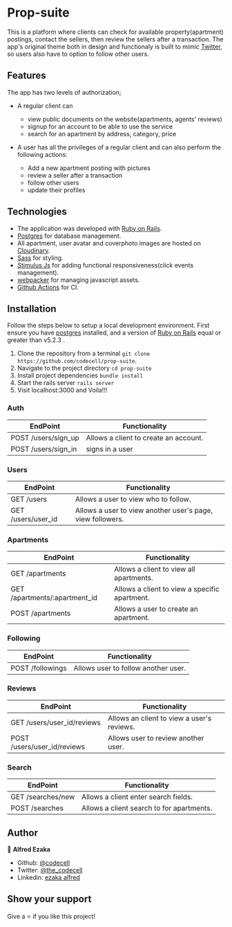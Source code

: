 # Prop-suite
This is a platform where clients can check for available property(apartment) postings, contact the sellers, then review the sellers after a transaction. The app's original theme both in design and functionaly is built to mimic [Twitter](https://www.twitter.com), so users also have to option to follow other users.

## Features

The app has two levels of authorization;
- A regular client can
    - view public documents on the website(apartments, agents' reviews)
    - signup for an account to be able to use the service
    - search for an apartment by address, category, price

- A user has all the privileges of a regular client and can also perform the following actions:
    - Add a new apartment posting with pictures
    - review a seller after a transaction
    - follow other users
    - update their profiles 

## Technologies
- The application was developed with [Ruby on Rails](https://rubyonrails.org/).
- [Postgres](https://www.postgresql.org/) for database management.
- All apartment, user avatar and coverphoto images are hosted on [Cloudinary](https://cloudinary.com/).
- [Sass](https://sass-lang.com/) for styling.
- [Stimulus Js](https://stimulusjs.org/) for adding functional responsiveness(click events management).
- [webpacker](https://github.com/rails/webpacker) for managing javascript assets.
- [Github Actions](https://github.com/features/actions) for CI.

## Installation
Follow the steps below to setup a local development environment. First ensure you have [postgres](https://www.postgresql.org/) installed, and a version of [Ruby on Rails](https://rubyonrails.org/) equal or greater than v5.2.3 .

1. Clone the repository from a terminal `git clone https://github.com/codecell/prop-suite`.
2. Navigate to the project directory `cd prop-suite`
3. Install project dependencies `bundle install`
4. Start the rails server `rails server`
5. Visit localhost:3000 and Voila!!!

### Auth
EndPoint                      |   Functionality
------------------------------|------------------------
POST /users/sign_up           |   Allows a client to create an account.
POST /users/sign_in           |   signs in a user

### Users
EndPoint                      |   Functionality
------------------------------|------------------------
GET  /users                   |   Allows a user to view who to follow.
GET  /users/user_id           |   Allows a user to view another user's page, view followers.

### Apartments
EndPoint                             |   Functionality
-------------------------------------|------------------------
GET /apartments                      |   Allows a client to view all apartments.
GET /apartments/:apartment_id        |   Allows a client to view a specific apartment.
POST /apartments                     |   Allows a user to create an apartment.

### Following
EndPoint                           |   Functionality
-----------------------------------|------------------------
POST /followings                   |   Allows user to follow another user.

### Reviews
EndPoint                           |   Functionality
-----------------------------------|------------------------
GET /users/user_id/reviews         |   Allows an client to view a user's reviews.
POST /users/user_id/reviews        |   Allows user to review another user.

### Search
EndPoint                           |   Functionality
-----------------------------------|------------------------
GET /searches/new                  |   Allows a client enter search fields.
POST /searches                     |   Allows a client search to for apartments.

## Author

👤 **Alfred Ezaka**

- Github: [@codecell](https://github.com/codecell)
- Twitter: [@the_codecell](https://twitter.com/the_codecell) 
- Linkedin: [ezaka alfred](https://www.linkedin.com/in/alfrednoble/)

## Show your support

Give a ⭐️ if you like this project!